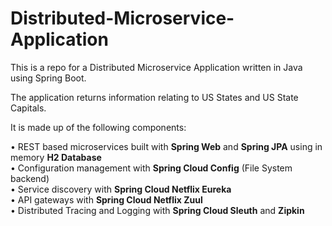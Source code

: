 # Distributed-Microservice-Application

This is a repo for a Distributed Microservice Application written in Java using Spring Boot. 

The application returns information relating to US States and US State Capitals.

It is made up of the following components:

• REST based microservices built with **Spring Web** and **Spring JPA** using in memory **H2 Database** <br />
• Configuration management with **Spring Cloud Config** (File System backend) <br />
• Service discovery with **Spring Cloud Netflix Eureka** <br />
• API gateways with **Spring Cloud Netflix Zuul** <br />
• Distributed Tracing and Logging with **Spring Cloud Sleuth** and **Zipkin**
